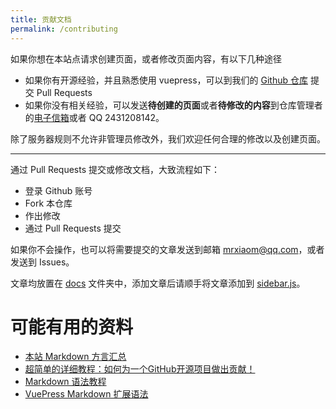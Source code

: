 ```yaml
---
title: 贡献文档
permalink: /contributing
---
```


如果你想在本站点请求创建页面，或者修改页面内容，有以下几种途径

- 如果你有开源经验，并且熟悉使用 vuepress，可以到我们的 [Github 仓库](https://github.com/MrXiaoM/www.mcio.dev) 提交 Pull Requests
- 如果你没有相关经验，可以发送**待创建的页面**或者**待修改的内容**到仓库管理者的[电子信箱](mailto:mrxiaom@qq.com)或者 QQ 2431208142。

除了服务器规则不允许非管理员修改外，我们欢迎任何合理的修改以及创建页面。

------

通过 Pull Requests 提交或修改文档，大致流程如下：

* 登录 Github 账号
* Fork 本仓库
* 作出修改
* 通过 Pull Requests 提交

如果你不会操作，也可以将需要提交的文章发送到邮箱 mrxiaom@qq.com，或者发送到 Issues。

文章均放置在 [docs](https://github.com/MrXiaoM/www.mcio.dev/tree/main/docs) 文件夹中，添加文章后请顺手将文章添加到 [sidebar.js](https://github.com/MrXiaoM/www.mcio.dev/blob/main/sidebar.js)。

# 可能有用的资料

+ [本站 Markdown 方言汇总](/docs/markdown)
+ [超简单的详细教程：如何为一个GitHub开源项目做出贡献！](https://blog.csdn.net/lythinking/article/details/135432786)
+ [Markdown 语法教程](https://www.runoob.com/markdown/md-tutorial.html)
+ [VuePress Markdown 扩展语法](https://www.vuepress.cn/guide/markdown.html)
